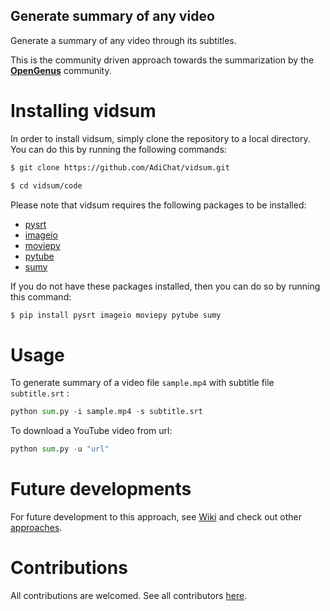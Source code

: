 ## Generate summary of any video

Generate a summary of any video through its subtitles.

This is the community driven approach towards the summarization by the **[OpenGenus](https://github.com/opengenus)** community.

# Installing vidsum

In order to install vidsum, simply clone the repository to a local directory. You can do this by running the following commands:
```sh
$ git clone https://github.com/AdiChat/vidsum.git

$ cd vidsum/code

```
Please note that vidsum requires the following packages to be installed:
- [pysrt](https://github.com/byroot/pysrt)
- [imageio](https://imageio.github.io/)
- [moviepy](https://zulko.github.io/moviepy/)
- [pytube](https://github.com/nficano/pytube)
- [sumy](https://github.com/miso-belica/sumy)

If you do not have these packages installed, then you can do so by running this command:
```sh
$ pip install pysrt imageio moviepy pytube sumy

```

# Usage

To generate summary of a video file `sample.mp4` with subtitle file `subtitle.srt` : 
```python
python sum.py -i sample.mp4 -s subtitle.srt 
```
To download a YouTube video from url:
```python
python sum.py -u "url"
```

# Future developments

For future development to this approach, see [Wiki](https://github.com/AdiChat/vidsum/wiki/Future_developments) and check out other [approaches](https://github.com/AdiChat/vidsum/wiki/Other-approaches).

# Contributions

All contributions are welcomed. See all contributors [here](https://github.com/AdiChat/vidsum/graphs/contributors).
